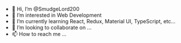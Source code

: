 - 👋 Hi, I’m @SmudgeLord200
- 👀 I’m interested in Web Development
- 🌱 I’m currently learning React, Redux, Material UI, TypeScript, etc...
- 💞️ I’m looking to collaborate on ...
- 📫 How to reach me ...

<!---
SmudgeLord200/SmudgeLord200 is a ✨ special ✨ repository because its `README.md` (this file) appears on your GitHub profile.
You can click the Preview link to take a look at your changes.
--->
